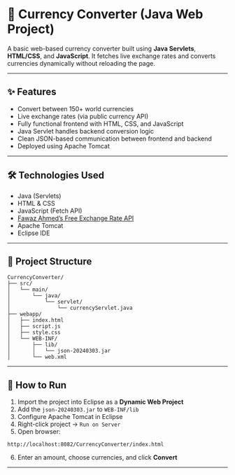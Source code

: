 # 💱 Currency Converter (Java Web Project)

A basic web-based currency converter built using **Java Servlets**, **HTML/CSS**, and **JavaScript**. It fetches live exchange rates and converts currencies dynamically without reloading the page.

---

## ✨ Features

- Convert between 150+ world currencies  
- Live exchange rates (via public currency API)  
- Fully functional frontend with HTML, CSS, and JavaScript  
- Java Servlet handles backend conversion logic  
- Clean JSON-based communication between frontend and backend  
- Deployed using Apache Tomcat  

---

## 🛠 Technologies Used

- Java (Servlets)  
- HTML & CSS  
- JavaScript (Fetch API)  
- [Fawaz Ahmed’s Free Exchange Rate API](https://github.com/fawazahmed0/currency-api)  
- Apache Tomcat  
- Eclipse IDE  

---

## 📁 Project Structure

```
CurrencyConverter/
├── src/
│   └── main/
│       └── java/
│           └── servlet/
│               └── currencyServlet.java
├── webapp/
│   ├── index.html
│   ├── script.js
│   ├── style.css
│   └── WEB-INF/
│       ├── lib/
│       │   └── json-20240303.jar
│       └── web.xml
```

---

## 🚀 How to Run

1. Import the project into Eclipse as a **Dynamic Web Project**  
2. Add the `json-20240303.jar` to `WEB-INF/lib`  
3. Configure Apache Tomcat in Eclipse  
4. Right-click project → `Run on Server`  
5. Open browser:  
 ```
 http://localhost:8082/CurrencyConverter/index.html
 ```
6. Enter an amount, choose currencies, and click **Convert**

---



